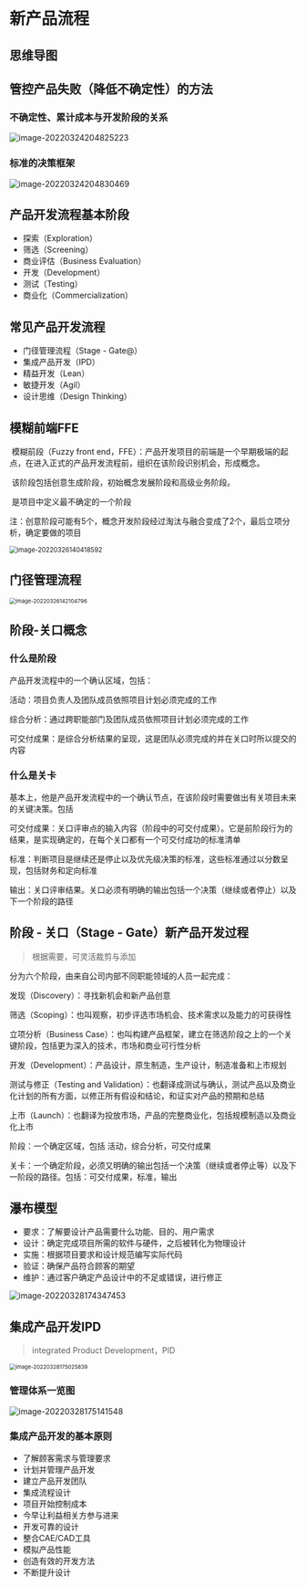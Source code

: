 # 新产品流程

## 思维导图



## 管控产品失败（降低不确定性）的方法

### 不确定性、累计成本与开发阶段的关系

![image-20220324204825223](http://www.vkcyan.top/image-20220324204825223.png)

### 标准的决策框架

![image-20220324204830469](http://www.vkcyan.top/image-20220324204830469.png)



## 产品开发流程基本阶段

- 探索（Exploration）
- 筛选（Screening）
- 商业评估（Business Evaluation）
- 开发（Development）
- 测试（Testing）
- 商业化（Commercialization）



## 常见产品开发流程

- 门径管理流程（Stage - Gate@）
- 集成产品开发（IPD）
- 精益开发（Lean）
- 敏捷开发（Agil）
- 设计思维（Design Thinking）

 

## 模糊前端FFE

​	模糊前段（Fuzzy front end，FFE）：产品开发项目的前端是一个早期极端的起点，在进入正式的产品开发流程前，组织在该阶段识别机会，形成概念。

​	该阶段包括创意生成阶段，初始概念发展阶段和高级业务阶段。

​	是项目中定义最不确定的一个阶段

​	注：创意阶段可能有5个，概念开发阶段经过淘汰与融合变成了2个，最后立项分析，确定要做的项目

<img src="http://www.vkcyan.top/image-20220326140418592.png" alt="image-20220326140418592" style="zoom:80%;" />



## 门径管理流程

<img src="http://www.vkcyan.top/image-20220326142104796.png" alt="image-20220326142104796" style="zoom:67%;" />



## 阶段-关口概念

### 什么是阶段

产品开发流程中的一个确认区域，包括：

活动：项目负责人及团队成员依照项目计划必须完成的工作

综合分析：通过跨职能部门及团队成员依照项目计划必须完成的工作

可交付成果：是综合分析结果的呈现，这是团队必须完成的并在关口时所以提交的内容



### 什么是关卡

基本上，他是产品开发流程中的一个确认节点，在该阶段时需要做出有关项目未来的关键决策。包括

可交付成果：关口评审点的输入内容（阶段中的可交付成果）。它是前阶段行为的结果，是实现确定的，在每个关口都有一个可交付成功的标准清单

标准：判断项目是继续还是停止以及优先级决策的标准，这些标准通过以分数呈现，包括财务和定向标准

输出：关口评审结果。关口必须有明确的输出包括一个决策（继续或者停止）以及下一个阶段的路径



## 阶段 - 关口（Stage - Gate）新产品开发过程

> 根据需要，可灵活裁剪与添加

分为六个阶段，由来自公司内部不同职能领域的人员一起完成：

发现（Discovery）：寻找新机会和新产品创意

筛选（Scoping）：也叫观察，初步评选市场机会、技术需求以及能力的可获得性

立项分析（Business Case）：也叫构建产品框架，建立在筛选阶段之上的一个关键阶段，包括更为深入的技术，市场和商业可行性分析

开发（Development）：产品设计，原生制造，生产设计，制造准备和上市规划

测试与修正（Testing and Validation）：也翻译成测试与确认，测试产品以及商业化计划的所有方面，以修正所有假设和结论，和证实对产品的预期和总结

上市（Launch）：也翻译为投放市场，产品的完整商业化，包括规模制造以及商业化上市



阶段：一个确定区域，包括 活动，综合分析，可交付成果

关卡：一个确定阶段，必须又明确的输出包括一个决策（继续或者停止等）以及下一阶段的路径。包括：可交付成果，标准，输出



## 瀑布模型

- 要求：了解要设计产品需要什么功能、目的、用户需求
- 设计：确定完成项目所需的软件与硬件，之后被转化为物理设计
- 实施：根据项目要求和设计规范编写实际代码
- 验证：确保产品符合顾客的期望
- 维护：通过客户确定产品设计中的不足或错误，进行修正

![image-20220328174347453](http://www.vkcyan.top/image-20220328174347453.png)



## 集成产品开发IPD

> integrated Product Development，PID 

  <img src="http://www.vkcyan.top/image-20220328175025839.png" alt="image-20220328175025839" style="zoom:67%;" />



### 管理体系一览图

![image-20220328175141548](http://www.vkcyan.top/image-20220328175141548.png)



### 集成产品开发的基本原则

- 了解顾客需求与管理要求
- 计划并管理产品开发
- 建立产品开发团队
- 集成流程设计
- 项目开始控制成本
- 今早让利益相关方参与进来
- 开发可靠的设计
- 整合CAE/CAD工具
- 模拟产品性能
- 创造有效的开发方法
- 不断提升设计

